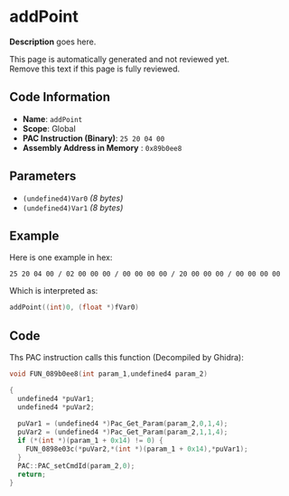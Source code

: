 # addPoint

**Description** goes here.

This page is automatically generated and not reviewed yet.<br>Remove this text if this page is fully reviewed.

## Code Information

- **Name**: `addPoint`
- **Scope**: Global
- **PAC Instruction (Binary)**: `25 20 04 00`
- **Assembly Address in Memory** : `0x89b0ee8`

## Parameters

- `(undefined4)Var0` *(8 bytes)*
- `(undefined4)Var1` *(8 bytes)*

## Example

Here is one example in hex:

```25 20 04 00 / 02 00 00 00 / 00 00 00 00 / 20 00 00 00 / 00 00 00 00```

Which is interpreted as:

```c
addPoint((int)0, (float *)fVar0)
```

## Code

Ths PAC instruction calls this function (Decompiled by Ghidra):

```c
void FUN_089b0ee8(int param_1,undefined4 param_2)

{
  undefined4 *puVar1;
  undefined4 *puVar2;
  
  puVar1 = (undefined4 *)Pac_Get_Param(param_2,0,1,4);
  puVar2 = (undefined4 *)Pac_Get_Param(param_2,1,1,4);
  if (*(int *)(param_1 + 0x14) != 0) {
    FUN_0898e03c(*puVar2,*(int *)(param_1 + 0x14),*puVar1);
  }
  PAC::PAC_setCmdId(param_2,0);
  return;
}
```

